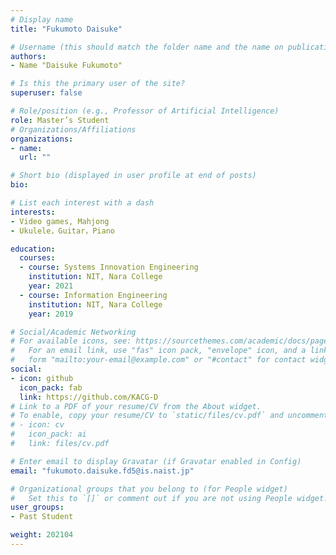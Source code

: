 ```yaml
---
# Display name
title: "Fukumoto Daisuke"

# Username (this should match the folder name and the name on publications)
authors:
- Name "Daisuke Fukumoto"

# Is this the primary user of the site?
superuser: false

# Role/position (e.g., Professor of Artificial Intelligence)
role: Master’s Student
# Organizations/Affiliations
organizations:
- name: 
  url: ""

# Short bio (displayed in user profile at end of posts)
bio: 

# List each interest with a dash
interests:
- Video games, Mahjong
- Ukulele，Guitar，Piano

education:
  courses:
  - course: Systems Innovation Engineering
    institution: NIT, Nara College
    year: 2021
  - course: Information Engineering
    institution: NIT, Nara College
    year: 2019

# Social/Academic Networking
# For available icons, see: https://sourcethemes.com/academic/docs/page-builder/#icons
#   For an email link, use "fas" icon pack, "envelope" icon, and a link in the
#   form "mailto:your-email@example.com" or "#contact" for contact widget.
social:
- icon: github
  icon_pack: fab
  link: https://github.com/KACG-D
# Link to a PDF of your resume/CV from the About widget.
# To enable, copy your resume/CV to `static/files/cv.pdf` and uncomment the lines below.
# - icon: cv
#   icon_pack: ai
#   link: files/cv.pdf

# Enter email to display Gravatar (if Gravatar enabled in Config)
email: "fukumoto.daisuke.fd5@is.naist.jp"

# Organizational groups that you belong to (for People widget)
#   Set this to `[]` or comment out if you are not using People widget.
user_groups:
- Past Student

weight: 202104
---
```

